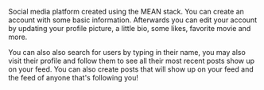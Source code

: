 Social media platform created using the MEAN stack. You can create an account with some basic information. Afterwards you can edit your account by updating your profile picture, a little bio, some likes, favorite movie and more.

You can also also search for users by typing in their name, you may also visit their profile and follow them to see all their most recent posts show up on your feed. You can also create posts that will show up on your feed and the feed of anyone that's following you!
